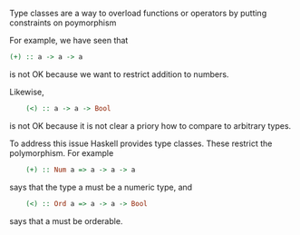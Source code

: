Type classes are a way to overload functions or operators by putting constraints on poymorphism

For example, we have seen that

~~~haskell
(+) :: a -> a -> a 
~~~

is not OK because we want to restrict addition to numbers.

Likewise,

~~~haskell
    (<) :: a -> a -> Bool
~~~

is not OK because it is not clear a priory how to compare to arbitrary types.

To address this issue Haskell provides type classes. These restrict the polymorphism. For example

~~~haskell
    (+) :: Num a => a -> a -> a 
~~~

says that the type a must be a numeric type, and

~~~haskell
    (<) :: Ord a => a -> a -> Bool
~~~

says that a must be orderable. 

